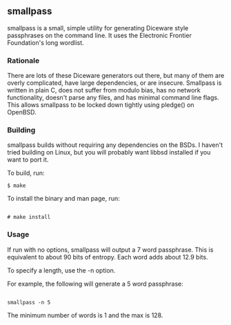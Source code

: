 ## smallpass

smallpass is a small, simple utility for generating Diceware style passphrases on the command line. 
It uses the Electronic Frontier Foundation's long wordlist.  

### Rationale

There are lots of these Diceware generators out there, but many of them are overly complicated, have large dependencies, or are insecure. 
Smallpass is written in plain C, does not suffer from modulo bias, has no network functionality, doesn't parse any files, and has minimal 
command line flags.
This allows smallpass to be locked down tightly using pledge() on OpenBSD.

### Building
smallpass builds without requiring any dependencies on the BSDs. I haven't tried building on Linux, but you will probably want libbsd installed 
if you want to port it. 

To build, run:
```
$ make
```

To install the binary and man page, run:
```

# make install
```

### Usage

If run with no options, smallpass will output a 7 word passphrase. This is equivalent to about 90 bits of entropy.
Each word adds about 12.9 bits.

To specify a length, use the -n option.

For example, the following will generate a 5 word passphrase:

```

smallpass -n 5
```

The minimum number of words is 1 and the max is 128.

